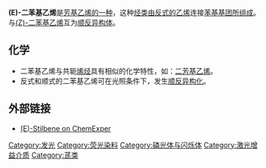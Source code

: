 **(E)-二苯基乙烯**是[芳基乙烯的一种](https://zh.wikipedia.org/wiki/芳基乙烯 "wikilink")，这种[烃类由反式的](https://zh.wikipedia.org/wiki/烃类 "wikilink")[乙烯](../Page/乙烯.md "wikilink")连接[苯基基团所组成](https://zh.wikipedia.org/wiki/苯基 "wikilink")。与[(Z)-二苯基乙烯](../Page/\(Z\)-二苯基乙烯.md "wikilink")互为[顺反异构体](https://zh.wikipedia.org/wiki/顺反异构体 "wikilink")。

## 化学

  - 二苯基乙烯与共轭[烯烃](../Page/烯烃.md "wikilink")具有相似的化学特性，如：[二芳基乙烯](https://zh.wikipedia.org/wiki/二芳基乙烯 "wikilink")。
  - 反式和顺式的二苯基乙烯可在光照条件下，发生[顺反异构化](https://zh.wikipedia.org/wiki/顺反异构化 "wikilink")。

## 外部链接

  - [(E)-Stilbene on ChemExper](http://newsearchch.chemexper.com/cheminfo/servlet/org.dbcreator.MainServlet?searchTemplate=rn.value=%3D%3F&action=PowerSearch&format=ccd&options=brandqtyoffer&target=entry&searchValue=103-30-0)

[Category:发光](https://zh.wikipedia.org/wiki/Category:发光 "wikilink") [Category:荧光染料](https://zh.wikipedia.org/wiki/Category:荧光染料 "wikilink") [Category:磷光体与闪烁体](https://zh.wikipedia.org/wiki/Category:磷光体与闪烁体 "wikilink") [Category:激光增益介质](https://zh.wikipedia.org/wiki/Category:激光增益介质 "wikilink") [Category:芪类](https://zh.wikipedia.org/wiki/Category:芪类 "wikilink")